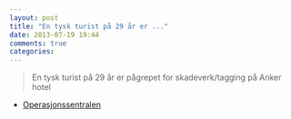 ```yaml
---
layout: post
title: "En tysk turist på 29 år er ..."
date: 2013-07-19 19:44
comments: true
categories: 
---
```


> En tysk turist på 29 år er pågrepet for skadeverk/tagging på Anker hotel
- [Operasjonssentralen](https://www.twitter.com/oslopolitiops/status/358417060793040897?p=v)
